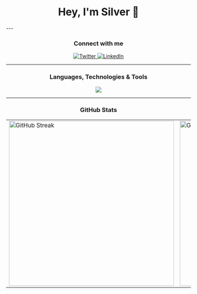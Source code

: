 <h1 align="center">Hey, I'm Silver 👋</h1>
---
<h3 align="center">Connect with me</h3>
<p align="center" style="margin: 10px 0;">
  <a href="https://x.com/Rajat_0409" target="blank">
    <img src="https://img.shields.io/badge/Twitter-1DA1F2?style=for-the-badge&logo=twitter&logoColor=white" alt="Twitter"/>
  </a>
  <a href="https://www.linkedin.com/in/rajat-saraswat-0491a3259/" target="blank">
    <img src="https://img.shields.io/badge/LinkedIn-0077B5?style=for-the-badge&logo=linkedin&logoColor=white" alt="LinkedIn"/>
  </a>
</p>

---

<h3 align="center">Languages, Technologies & Tools</h3>
<p align="center">
  <a href="https://skillicons.dev">
    <img src="https://skillicons.dev/icons?i=html,css,tailwind,js,ts,react,redux,nodejs,express,nextjs,prisma,postgres,mongodb,mysql,firebase,figma,mui,linux,docker,kubernetes,notion,vscode,vite,git,github,vercel,netlify,postman,python,threejs" />
  </a>
</p>

---

<h3 align="center">GitHub Stats</h3>

<table align="center">
  <tr>
    <td>
      <img src="https://github-readme-streak-stats.herokuapp.com/?user=StealthSilver&theme=radical" alt="GitHub Streak" width="450"/>
    </td>
    <td>
      <img src="https://github-readme-stats.vercel.app/api?username=StealthSilver&show_icons=true&theme=radical" alt="GitHub Stats" width="450"/>
    </td>
  </tr>
</table>


